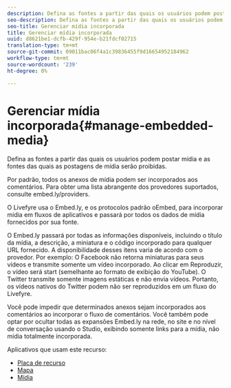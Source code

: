 ```yaml
---
description: Defina as fontes a partir das quais os usuários podem postar mídia e as fontes das quais as postagens de mídia serão proibidas.
seo-description: Defina as fontes a partir das quais os usuários podem postar mídia e as fontes das quais as postagens de mídia serão proibidas.
seo-title: Gerenciar mídia incorporada
title: Gerenciar mídia incorporada
uuid: d8621be1-dcfb-429f-954e-b21fdcf02715
translation-type: tm+mt
source-git-commit: 09011bac06f4a1c39836455f9d16654952184962
workflow-type: tm+mt
source-wordcount: '239'
ht-degree: 0%

---
```



# Gerenciar mídia incorporada{#manage-embedded-media}

Defina as fontes a partir das quais os usuários podem postar mídia e as fontes das quais as postagens de mídia serão proibidas.

Por padrão, todos os anexos de mídia podem ser incorporados aos comentários. Para obter uma lista abrangente dos provedores suportados, consulte embed.ly/providers.

O Livefyre usa o Embed.ly, e os protocolos padrão oEmbed, para incorporar mídia em fluxos de aplicativos e passará por todos os dados de mídia fornecidos por sua fonte.

O Embed.ly passará por todas as informações disponíveis, incluindo o título da mídia, a descrição, a miniatura e o código incorporado para qualquer URL fornecido. A disponibilidade desses itens varia de acordo com o provedor. Por exemplo: O Facebook não retorna miniaturas para seus vídeos e transmite somente um vídeo incorporado. Ao clicar em Reproduzir, o vídeo será start (semelhante ao formato de exibição do YouTube). O Twitter transmite somente imagens estáticas e não envia vídeos. Portanto, os vídeos nativos do Twitter podem não ser reproduzidos em um fluxo do Livefyre.

Você pode impedir que determinados anexos sejam incorporados aos comentários ao incorporar o fluxo de comentários. Você também pode optar por ocultar todas as expansões Embed.ly na rede, no site e no nível de conversação usando o Studio, exibindo somente links para a mídia, não mídia totalmente incorporada.

Aplicativos que usam este recurso:

* [Placa de recurso](/help/using/c-about-apps/c-feature-card-app/c-feature-card-app.md#c_feature_card_app)
* [Mapa](/help/using/c-about-apps/c-map-app/c-map-app.md#c_map_app)
* [Mídia](/help/using/c-about-apps/c-media-wall-app/c-media-wall-app.md#c_media_wall_app)

